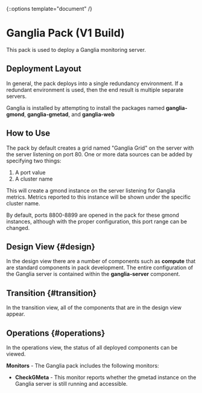 {::options template="document" /}

Ganglia Pack (V1 Build)
=======================
This pack is used to deploy a Ganglia monitoring server.

Deployment Layout
-----------------
In general, the pack deploys into a single redundancy environment.
If a redundant environment is used, then the end result is multiple
separate servers.

Ganglia is installed by attempting to install the packages named **ganglia-gmond**, **ganglia-gmetad**, and **ganglia-web**

How to Use
-------------
The pack by default creates a grid named "Ganglia Grid" on the server with the
server listening on port 80.  One or more data sources can be added by specifying two things:

1. A port value
2. A cluster name

This will create a gmond instance on the server listening for Ganglia metrics.  Metrics
reported to this instance will be shown under the specific cluster name.

By default, ports 8800-8899 are opened in the pack for these gmond instances, although
with the proper configuration, this port range can be changed.

Design View {#design}
-----------
In the design view there are a number of components such as **compute** that are standard
components in pack development.  The entire configuration of the Ganglia server is
contained within the **ganglia-server** component.

Transition {#transition}
----------
In the transition view, all of the components that are in the design view appear.

Operations {#operations}
----------
In the operations view, the status of all deployed components can be viewed.

**Monitors** - The Ganglia pack includes the following monitors:

* **CheckGMeta** - This monitor reports whether the gmetad instance on the Ganglia server is still running and accessible.

